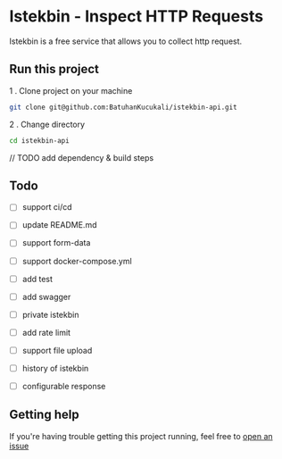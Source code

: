 # Istekbin - Inspect HTTP Requests

Istekbin is a free service that allows you to collect http request.

## Run this project

1 . Clone project on your machine
```bash
git clone git@github.com:BatuhanKucukali/istekbin-api.git
```
2 . Change directory
```bash
cd istekbin-api
```

// TODO add dependency & build steps

## Todo

- [ ] support ci/cd
- [ ] update README.md
- [ ] support form-data 
- [ ] support docker-compose.yml
- [ ] add test
- [ ] add swagger
- [ ] private istekbin
- [ ] add rate limit
- [ ] support file upload
- [ ] history of istekbin
- [ ] configurable response


## Getting help ##

If you're having trouble getting this project running, feel free to [open an issue](https://github.com/BatuhanKucukali/istekbin-api/issues/new)

